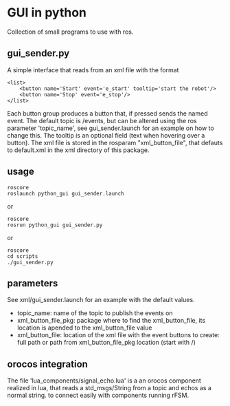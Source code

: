 GUI in python
================================

Collection of small programs to use with ros.

gui_sender.py
-------------------------
A simple interface that reads from an xml file with the format

```
<list>
    <button name='Start' event='e_start' tooltip='start the robot'/>
    <button name='Stop' event='e_stop'/>
</list>
```

Each button group produces a button that, if pressed sends the named event.
The default topic is /events, but can be altered using the ros parameter 'topic_name', see gui_sender.launch for an example on how to change this.
The tooltip is an optional field (text when hovering over a button).
The xml file is stored in the rosparam "xml_button_file", that defauts to default.xml in the xml directory of this package.

usage
-----
```
roscore
roslaunch python_gui gui_sender.launch
```
or
```
roscore
rosrun python_gui gui_sender.py
```
or
```
roscore
cd scripts
./gui_sender.py
```

parameters
----------
See xml/gui_sender.launch for an example with the default values.
* topic_name: name of the topic to publish the events on
* xml_button_file_pkg: package where to find the xml_button_file, its location is apended to the xml_button_file value
* xml_button_file: location of the xml file with the event buttons to create: full path or path from xml_button_file_pkg location (start with /)

orocos integration
-----
The file 'lua_components/signal_echo.lua'  is a an orocos component realized in lua, that reads a std_msgs/String from a topic and echos as a normal string.
to connect easily with components running rFSM.  
